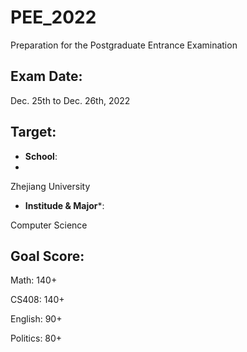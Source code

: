 # PEE_2022
Preparation for the Postgraduate Entrance Examination

## Exam Date:
Dec. 25th to Dec. 26th, 2022

## Target:
- **School**:
- 
Zhejiang University
- **Institude & Major***:

Computer Science 

## Goal Score:
Math: 140+

CS408: 140+

English: 90+

Politics: 80+
